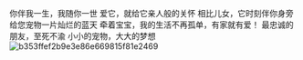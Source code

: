 你伴我一生，我随你一世
爱它，就给它亲人般的关怀
相比儿女，它时刻伴你身旁
给您宠物一片灿烂的蓝天
牵着宝宝，我的生活不再孤单，有家就有爱！
最忠诚的朋友，至死不渝
小小的宠物，大大的梦想
![b353ffef2b9e3e86e669815f81e2469](https://user-images.githubusercontent.com/127100362/223296763-a2a2079d-a0ac-4c78-9232-9173ed82b208.png)
